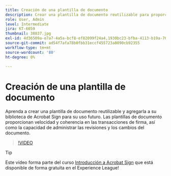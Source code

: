 ```yaml
---
title: Creación de una plantilla de documento
description: Crear una plantilla de documento reutilizable para proporcionar velocidad y coherencia
role: User, Admin
level: Intermediate
jira: KT-6059
thumbnail: 38037.jpg
exl-id: 4d36509a-e7a7-4a5a-bcf8-ef82099f24a4,1930bc23-bfba-4113-b19a-76634667bda3
source-git-commit: ad54f7afa78b0fbb31eccf455723a8890cb92355
workflow-type: tm+mt
source-wordcount: '80'
ht-degree: 0%

---
```


# Creación de una plantilla de documento

Aprenda a crear una plantilla de documento reutilizable y agregarla a su biblioteca de Acrobat Sign para su uso futuro. Las plantillas de documento proporcionan velocidad y coherencia en las transacciones de firma, así como la capacidad de administrar las revisiones y los cambios del documento.

>[!VIDEO](https://video.tv.adobe.com/v/38037?quality=12&learn=on&hidetitle=true)

>[!TIP]
>
>Este vídeo forma parte del curso [Introducción a Acrobat Sign](https://experienceleague.adobe.com/?recommended=Sign-U-1-2020.1) que está disponible de forma gratuita en el Experience League!
